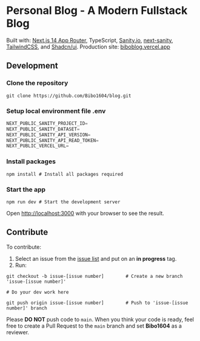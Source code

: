 # Personal Blog - A Modern Fullstack Blog
Built with: [Next.js 14 App Router](https://nextjs.org/), TypeScript, [Sanity.io](https://www.sanity.io/), [next-sanity](https://www.npmjs.com/package/next-sanity), [TailwindCSS](https://tailwindcss.com/), and [Shadcn/ui](https://ui.shadcn.com/).
Production site: [biboblog.vercel.app](https://biboblog.vercel.app/)

## Development

### Clone the repository

```shell
git clone https://github.com/Bibo1604/blog.git
```

### Setup local environment file .env

```js
NEXT_PUBLIC_SANITY_PROJECT_ID=
NEXT_PUBLIC_SANITY_DATASET=
NEXT_PUBLIC_SANITY_API_VERSION=
NEXT_PUBLIC_SANITY_API_READ_TOKEN=
NEXT_PUBLIC_VERCEL_URL=
```

### Install packages

```shell
npm install # Install all packages required
```

### Start the app

```shell
npm run dev # Start the development server
```

Open [http://localhost:3000](http://localhost:3000) with your browser to see the result.

## Contribute
To contribute:

1. Select an issue from the [issue list](https://github.com/Bibo1604/blog/issues) and put on an **in progress** tag.
2. Run:
```
git checkout -b issue-[issue number]        # Create a new branch 'issue-[issue number]'

# Do your dev work here

git push origin issue-[issue number]        # Push to 'issue-[issue number]' branch
```

Please **DO NOT** push code to `main`. When you think your code is ready, feel free to create a Pull Request to the `main` branch and set **Bibo1604** as a reviewer.


